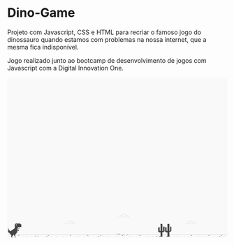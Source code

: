 # Dino-Game

Projeto com Javascript, CSS e HTML para recriar o famoso jogo do dinossauro quando estamos com problemas na nossa internet, que a mesma fica indisponível.

Jogo realizado junto ao bootcamp de desenvolvimento de jogos com Javascript com a Digital Innovation One.

![Dino Game Exemplo](https://github.com/guilherme25alves/dio-game-dinossauro-sem-internet/blob/main/dio-game-dinossauro-sem-internet/example.png?raw=true)

